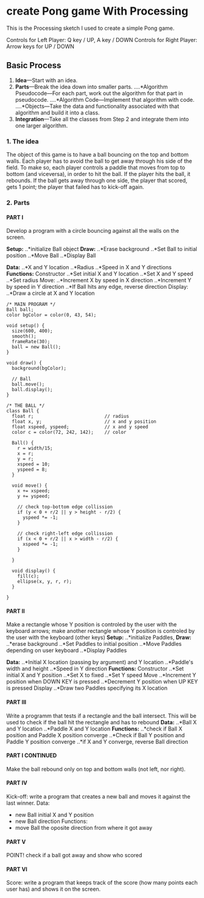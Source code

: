 # create Pong game With Processing
This is the Processing sketch I used to create a simple Pong game.

Controls for Left Player: Q key / UP, A key / DOWN
Controls for Right Player: Arrow keys for UP / DOWN

## Basic Process
1. **Idea**—Start with an idea.
2. **Parts**—Break the idea down into smaller parts.
....*Algorithm Pseudocode—For each part, work out the algorithm for that part in pseudocode. 
....*Algorithm Code—Implement that algorithm with code.
....*Objects—Take the data and functionality associated with that algorithm and build it into a
class.
3. **Integration**—Take all the classes from Step 2 and integrate them into one larger algorithm.


### 1. The idea
The object of this game is to have a ball bouncing on the top and bottom walls. 
Each player has to avoid the ball to get away through his side of the field. 
To make so, each player controls a paddle that moves from top to bottom (and viceversa),
in order to hit the ball. If the player hits the ball, it rebounds. 
If the ball gets away through one side, the player that scored, gets 1 point; 
the player that failed has to kick-off again.

### 2. Parts
#### PART I
Develop a program with a circle bouncing against all the walls on the screen.

**Setup:**
..*initialize Ball object
**Draw:**
..*Erase background
..*Set Ball to initial position
..*Move Ball
..*Display Ball

**Data:**
..*X and Y location
..*Radius
..*Speed in X and Y directions
**Functions:**
Constructor
..*Set initial X and Y location
..*Set X and Y speed
..*Set radius
Move:
..*Increment X by speed in X direction
..*Increment Y by speed in Y direction
..*If Ball hits any edge, reverse direction
Display:
..*Draw a circle at X and Y location

```
/* MAIN PROGRAM */
Ball ball;
color bgColor = color(0, 43, 54);

void setup() {
  size(600, 400);
  smooth();
  frameRate(30);
  ball = new Ball();
}

void draw() {
  background(bgColor);
  
  // Ball
  ball.move();
  ball.display();
}

/* THE BALL */
class Ball {
  float r;                          // radius
  float x, y;                       // x and y position
  float xspeed, yspeed;             // x and y speed
  color c = color(72, 242, 142);    // color
  
  Ball() {
    r = width/15;
    x = r;
    y = r;
    xspeed = 10;
    yspeed = 8;
  }
  
  void move() {
    x += xspeed;
    y += yspeed;
    
    // check top-bottom edge collission
    if (y < 0 + r/2 || y > height - r/2) {
      yspeed *= -1;
    }
    
    // check right-left edge collission
    if (x < 0 + r/2 || x > width - r/2) {
      xspeed *= -1;
    }
    
  }
  
  void display() {
    fill(c);
    ellipse(x, y, r, r);
  }
  
}
```
        
#### PART II
Make a rectangle whose Y position is controled by the user with the keyboard arrows; make another rectangle whose Y position is controled by the user with the keyboard (other keys)
**Setup:**
..*initialize Paddles, 
**Draw:**
..*erase background
..*Set Paddles to initial position
..*Move Paddles depending on user keyboard
..*Display Paddles

**Data:**
..*Initial X location (passing by argument) and Y location 
..*Paddle's width and height
..*Speed in Y direction
**Functions:**
Constructor
..*Set initial X and Y position
..*Set X to fixed
..*Set Y speed
Move
..*Increment Y position when DOWN KEY is pressed
..*Decrement Y position when UP KEY is pressed
Display
..*Draw two Paddles specifying its X location
      
#### PART III
Write a programm that tests if a rectangle and the ball intersect. This will be used to check if the ball hit the rectangle and has to rebound
**Data:**
..*Ball X and Y location
..*Paddle X and Y location
**Functions:**
..*check if Ball X position and Paddle X position converge
..*Check if Ball Y position and Paddle Y position converge
..*if X and Y converge, reverse Ball direction
      
#### PART I CONTINUED
Make the ball rebound only on top and bottom walls (not left, nor right).
  
#### PART IV
Kick-off: write a program that creates a new ball and moves it against the last winner.
Data:
- new Ball initial X and Y position
- new Ball direction
Functions:
- move Ball the oposite direction from where it got away
      
#### PART V
POINT! check if a ball got away and show who scored

#### PART VI
Score: write a program that keeps track of the score (how many points each user has) and shows it on the screen.
